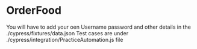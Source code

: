 # OrderFood
You will have to add your oen Username password and other details in the ./cypress/fixtures/data.json
Test cases are under ./cypress/integration/PracticeAutomation.js file
